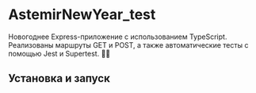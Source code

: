 # AstemirNewYear_test

Новогоднее Express-приложение с использованием TypeScript. Реализованы маршруты GET и POST, а также автоматические тесты с помощью Jest и Supertest. 🎄✨

## Установка и запуск
